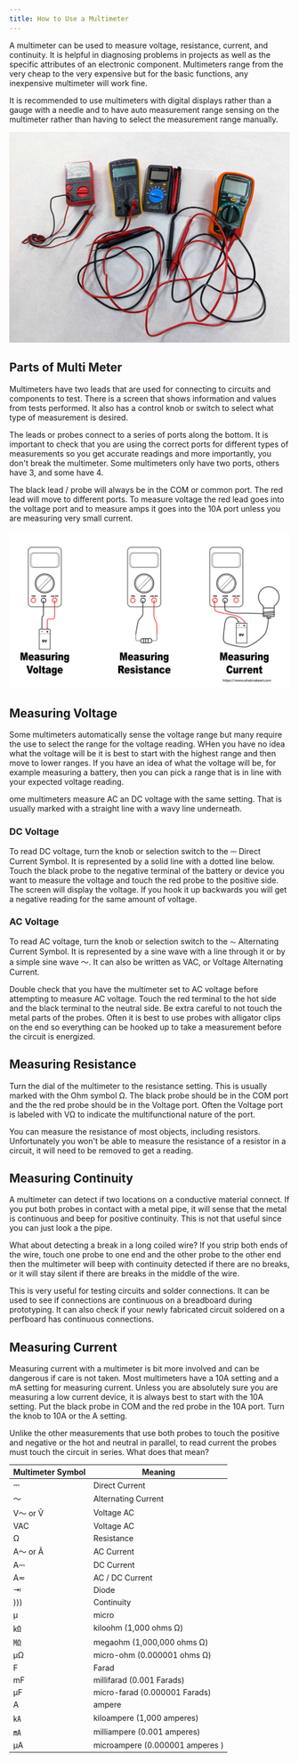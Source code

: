 ```yaml
---
title: How to Use a Multimeter
---
```


A multimeter can be used to measure voltage, resistance, current, and continuity. It is helpful in diagnosing problems in projects as well as the specific attributes of an electronic component. Multimeters range from the very cheap to the very expensive but for the basic functions, any inexpensive multimeter will work fine.

It is recommended to use multimeters with digital displays rather than a gauge with a needle and to have auto measurement range sensing on the multimeter rather than having to select the measurement range manually.

[![Multimeters](attachments/2023-multimeters.jpg)](attachments/2023-multimeters.jpg)

## Parts of Multi Meter

Multimeters have two leads that are used for connecting to circuits and components to test. There is a screen that shows information and values from tests performed. It also has a control knob or switch to select what type of measurement is desired.

The leads or probes connect to a series of ports along the bottom. It is important to check that you are using the correct ports for different types of measurements so you get accurate readings and more importantly, you don't break the multimeter. Some multimeters only have two ports, others have 3, and some have 4.

The black lead / probe will always be in the COM or common port. The red lead will move to different ports. To measure voltage the red lead goes into the voltage port and to measure amps it goes into the 10A port unless you are measuring very small current.

[![Multimeter Readings Illustration](attachments/2023-multimeter-readings-illustration.jpg)](attachments/2023-multimeter-readings-illustration.jpg)

## Measuring Voltage

Some multimeters automatically sense the voltage range but many require the use to select the range for the voltage reading. WHen you have no idea what the voltage will be it is best to start with the highest range and then move to lower ranges. If you have an idea of what the voltage will be, for example measuring a battery, then you can pick a range that is in line with your expected voltage reading.

ome multimeters measure AC an DC voltage with the same setting. That is usually marked with a straight line with a wavy line underneath.

### DC Voltage

To read DC voltage, turn the knob or selection switch to the ⎓ Direct Current Symbol. It is represented by a solid line with a dotted line below. Touch the black probe to the negative terminal of the battery or device you want to measure the voltage and touch the red probe to the positive side. The screen will display the voltage. If you hook it up backwards you will get a negative reading for the same amount of voltage.

### AC Voltage

To read AC voltage, turn the knob or selection switch to the ⏦ Alternating Current Symbol. It is represented by a sine wave with a line through it or by a simple sine wave 〜. It can also be written as VAC, or Voltage Alternating Current.

Double check that you have the multimeter set to AC voltage before attempting to measure AC voltage. Touch the red terminal to the hot side and the black terminal to the neutral side. Be extra careful to not touch the metal parts of the probes. Often it is best to use probes with alligator clips on the end so everything can be hooked up to take a measurement before the circuit is energized.

## Measuring Resistance

Turn the dial of the multimeter to the resistance setting. This is usually marked with the Ohm symbol Ω. The black probe should be in the COM port and the the red probe should be in the Voltage port. Often the Voltage port is labeled with VΩ to indicate the multifunctional nature of the port.

You can measure the resistance of most objects, including resistors. Unfortunately you won't be able to measure the resistance of a resistor in a circuit, it will need to be removed to get a reading.

## Measuring Continuity

A multimeter can detect if two locations on a conductive material connect. If you put both probes in contact with a metal pipe, it will sense that the metal is continuous and beep for positive continuity. This is not that useful since you can just look a the pipe.

What about detecting a break in a long coiled wire? If you strip both ends of the wire, touch one probe to one end and the other probe to the other end then the multimeter will beep with continuity detected if there are no breaks, or it will stay silent if there are breaks in the middle of the wire.

This is very useful for testing circuits and solder connections. It can be used to see if connections are continuous on a breadboard during prototyping. It can also check if your newly fabricated circuit soldered on a perfboard has continuous connections.

## Measuring Current

Measuring current with a multimeter is bit more involved and can be dangerous if care is not taken. Most multimeters have a 10A setting and a mA setting for measuring current. Unless you are absolutely sure you are measuring a low current device, it is always best to start with the 10A setting. Put the black probe in COM and the red probe in the 10A port. Turn the knob to 10A or the A setting.

Unlike the other measurements that use both probes to touch the positive and negative or the hot and neutral in parallel, to read current the probes must touch the circuit in series. What does that mean?

<div class="responsive-table-markdown">

| **Multimeter Symbol** | **Meaning**                     |
| --------------------- | ------------------------------- |
| ⎓                     | Direct Current                  |
| 〜                    | Alternating Current             |
| V〜 or Ṽ              | Voltage AC                      |
| VAC                   | Voltage AC                      |
| Ω                     | Resistance                      |
| A〜 or Ã              | AC Current                      |
| A⎓                    | DC Current                      |
| A≂                    | AC / DC Current                 |
| ⇥                     | Diode                           |
| )))                   | Continuity                      |
| µ                     | micro                           |
| ㏀                    | kiloohm (1,000 ohms Ω)          |
| ㏁                    | megaohm (1,000,000 ohms Ω)      |
| µΩ                    | micro-ohm (0.000001 ohms Ω)     |
| F                     | Farad                           |
| mF                    | millifarad (0.001 Farads)       |
| µF                    | micro-farad (0.000001 Farads)   |
| A                     | ampere                          |
| ㎄                    | kiloampere (1,000 amperes)      |
| ㎃                    | milliampere (0.001 amperes)     |
| μA                    | microampere (0.000001 amperes ) |

</div>
